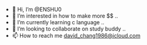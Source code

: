 - 👋 Hi, I’m @ENSHU0
- 👀 I’m interested in how to make more $$ ..
- 🌱 I’m currently learning c language ..
- 💞️ I’m looking to collaborate on study buddy ..
- 📫 How to reach me david_chang1986@icloud.com

<!---
ENSHU0/ENSHU0 is a ✨ special ✨ repository because its `README.md` (this file) appears on your GitHub profile.
You can click the Preview link to take a look at your changes.
--->
